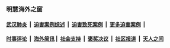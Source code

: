 
### 明慧海外之窗

####  [武汉肺炎](indexes/365.md?t=03111200) &nbsp;|&nbsp;  [迫害案例综述](indexes/328.md?t=03111200) &nbsp;|&nbsp; [迫害致死案例](indexes/277.md?t=03111200)  &nbsp;|&nbsp; [更多迫害案例](indexes/81.md?t=03111200)  &nbsp;|&nbsp; 
####  [时事评论](indexes/19.md?t=03111200) &nbsp;|&nbsp; [海外简讯](indexes/245.md?t=03111200)&nbsp;|&nbsp;  [社会支持](indexes/140.md?t=03111200) &nbsp;|&nbsp; [褒奖决议](indexes/282.md?t=03111200) &nbsp;|&nbsp; [社区报道](indexes/91.md?t=03111200)  &nbsp;|&nbsp; [天人之间](indexes/78.md?t=03111200) 

